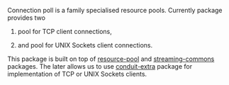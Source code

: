 Connection poll is a family specialised resource pools. Currently package
provides two

1. pool for TCP client connections,

2. and pool for UNIX Sockets client connections.

This package is built on top of [resource-pool][] and [streaming-commons][]
packages. The later allows us to use [conduit-extra][] package for
implementation of TCP or UNIX Sockets clients.


[conduit-extra]:
  http://hackage.haskell.org/package/conduit-extra
[resource-pool]:
  http://hackage.haskell.org/package/resource-pool
[streaming-commons]:
  http://hackage.haskell.org/package/streaming-commons
